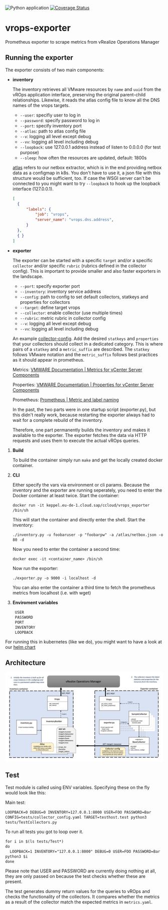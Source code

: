 ![Python application](https://github.com/sapcc/vrops-exporter/workflows/Python%20application/badge.svg)
[![Coverage Status](https://coveralls.io/repos/github/sapcc/vrops-exporter/badge.svg?branch=master)](https://coveralls.io/github/sapcc/vrops-exporter?branch=master)

# vrops-exporter
Prometheus exporter to scrape metrics from vRealize Operations Manager

## Running the exporter

The exporter consists of two main components:

- **inventory**

    The inventory retrieves all VMware resources by `name` and `uuid` from the vROps application interface, preserving the original parent-child relationships.         Likewise, it reads the atlas config file to know all the DNS names of the vrops targets. 
    
  * `--user`: specifiy user to log in
  * `--password`: specify password to log in
  * `--port`: specify inventory port
  * `--atlas`: path to atlas config file 
  * `--v`: logging all level except debug
  * `--vv`: logging all level including debug
  * `--loopback`: use 127.0.0.1 address instead of listen to 0.0.0.0 (for test purpose)
  * `--sleep`: how often the resources are updated, default: 1800s
  
  [atlas](https://github.com/sapcc/atlas) refers to our netbox extractor, which is in the end providing netbox data as a configmap in k8s. You don't have to use it, a json file with this structure would be sufficient, too.
   If case the WSGI server can't be connected to you might want to try `--loopback` to hook up the loopback interface (127.0.0.1).

   ```json 
   [
     {
         "labels": {
             "job": "vrops",
             "server_name": "vrops.dns.address",
         }
     },
     { }
   ]
   ```
  
- **exporter**

    The exporter can be started with a specific `target` and/or a specific `collector` and/or specific `rubric` (rubrics defined in the collector config). This is important to provide smaller and also faster exporters in the landscape.
    
  * `--port`: specify exporter port
  * `--inventory`: inventory service address
  * `--config`: path to config to set default collectors, statkeys and properties for collectors
  * `--target`: define target vrops
  * `--collector`: enable collector (use multiple times)
  * `--rubric`: metric rubric in collector config
  * `--v`: logging all level except debug
  * `--vv`: logging all level including debug
  
  An example [collector-config](tests/collector_config.yaml). Add the desired `statkeys` and `properties` that your collectors should collect in a dedicated category. This is where pairs of a `statkey` and a `metric_suffix` are described. The `statkey` follows VMware notation and the `metric_suffix` follows best practices as it should appear in prometheus.
  
  Metrics:
 [VMWARE Documentation | Metrics for vCenter Server Components](https://docs.vmware.com/en/vRealize-Operations-Manager/8.2/com.vmware.vcom.metrics.doc/GUID-9DB18E49-5E00-4534-B5FF-6276948D5A09.html)
 
  Properties:
 [VMWARE Documentation | Properties for vCenter Server Components](https://docs.vmware.com/en/vRealize-Operations-Manager/8.2/com.vmware.vcom.metrics.doc/GUID-0199A14B-019B-4EAD-B0AF-59097527ED59.html)
 
  Prometheus:
 [Prometheus | Metric and label naming](https://prometheus.io/docs/practices/naming/)
 
  In the past, the two parts were in one startup script (exporter.py), but this didn't really work, because restarting the exporter always had to wait for a complete rebuild of the inventory.
 
  Therefore, one part permanently builds the inventory and makes it available to the exporter. The exporter fetches the data via HTTP requests and uses them to execute the actual vROps queries.

1. **Build**


   To build the container simply run `make` and get the locally created docker container.


2. **CLI**

   Either specify the vars via environment or cli params. Because the inventory and the exporter are running seperately,
   you need to enter the Docker container at least twice. Start the container:
    
       docker run -it keppel.eu-de-1.cloud.sap/ccloud/vrops_exporter /bin/sh

   This will start the container and directly enter the shell. Start the inventory:
    
       ./inventory.py -u foobaruser -p "foobarpw" -a /atlas/netbox.json -o 80 -d
    
   Now you need to enter the container a second time:
    
       docker exec -it <container_name> /bin/sh
        
   Now run the exporter:
    
       ./exporter.py -o 9000 -i localhost -d
       
   You can also enter the container a third time to fetch the prometheus metrics from localhost (i.e. with wget)

3. **Enviroment variables**

    
        USER
        PASSWORD
        PORT
        INVENTORY
        LOOPBACK


For running this in kubernetes (like we do), you might want to have a look at our [helm chart](https://github.com/sapcc/helm-charts/tree/master/prometheus-exporters/vrops-exporter)

## Architecture

![](images/architecture.jpg)


## Test
Test module is called using ENV variables. Specifying these on the fly would look like this:

Main test:
```
LOOPBACK=0 DEBUG=0 INVENTORY=127.0.0.1:8000 USER=FOO PASSWORD=Bar CONFIG=tests/collector_config.yaml TARGET=testhost.test python3 tests/TestCollectors.py
```

To run all tests you got to loop over it.
```
for i in $(ls tests/Test*)
do
  LOOPBACK=1 INVENTORY="127.0.0.1:8000" DEBUG=0 USER=FOO PASSWORD=Bar python3 $i
done
```

Please note that USER and PASSWORD are currently doing nothing at all, they are only passed on because the test
checks whether these are present.

The test generates dummy return values for the queries to vROps and checks the functionality of the collectors. 
It compares whether the metrics as a result of the collector match the expected metrics in `metrics.yaml`. 

